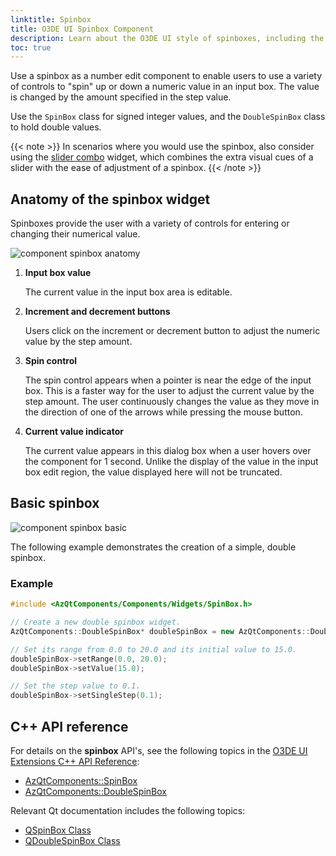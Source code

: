 ```yaml
---
linktitle: Spinbox
title: O3DE UI Spinbox Component
description: Learn about the O3DE UI style of spinboxes, including the spinbox and double spinbox components.
toc: true
---
```


Use a spinbox as a number edit component to enable users to use a variety of controls to "spin" up or down a numeric value in an input box. The value is changed by the amount specified in the step value.

Use the `SpinBox` class for signed integer values, and the `DoubleSpinBox` class to hold double values.

{{< note >}}
In scenarios where you would use the spinbox, also consider using the [slider combo](/docs/tools-ui/component-library/uidev-sliders-component) widget, which combines the extra visual cues of a slider with the ease of adjustment of a spinbox.
{{< /note >}}

## Anatomy of the spinbox widget

Spinboxes provide the user with a variety of controls for entering or changing their numerical value.

![component spinbox anatomy](/images/tools-ui/component-spinbox-anatomy.png)

1.  **Input box value**

    The current value in the input box area is editable.

1.  **Increment and decrement buttons**

    Users click on the increment or decrement button to adjust the numeric value by the step amount.

1.  **Spin control**

    The spin control appears when a pointer is near the edge of the input box. This is a faster way for the user to adjust the current value by the step amount. The user continuously changes the value as they move in the direction of one of the arrows while pressing the mouse button.

1.  **Current value indicator**

    The current value appears in this dialog box when a user hovers over the component for 1 second. Unlike the display of the value in the input box edit region, the value displayed here will not be truncated.

## Basic spinbox

![component spinbox basic](/images/tools-ui/component-spinbox-basic.png)

The following example demonstrates the creation of a simple, double spinbox.

### Example

```cpp
#include <AzQtComponents/Components/Widgets/SpinBox.h>

// Create a new double spinbox widget.
AzQtComponents::DoubleSpinBox* doubleSpinBox = new AzQtComponents::DoubleSpinBox(parent);

// Set its range from 0.0 to 20.0 and its initial value to 15.0.
doubleSpinBox->setRange(0.0, 20.0);
doubleSpinBox->setValue(15.0);

// Set the step value to 0.1.
doubleSpinBox->setSingleStep(0.1);
```

## C++ API reference

For details on the **spinbox** API's, see the following topics in the [O3DE UI Extensions C++ API Reference](/docs/api/frameworks/azqtcomponents/namespace_az_qt_components.html):
+  [AzQtComponents::SpinBox](/docs/api/frameworks/azqtcomponents/class_az_qt_components_1_1_spin_box.html)
+  [AzQtComponents::DoubleSpinBox](/docs/api/frameworks/azqtcomponents/class_az_qt_components_1_1_double_spin_box.html)

Relevant Qt documentation includes the following topics:
+  [QSpinBox Class](https://doc.qt.io/qt-5/qspinbox.html)
+  [QDoubleSpinBox Class](https://doc.qt.io/qt-5/qdoublespinbox.html)
